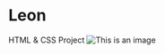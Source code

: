# Leon
HTML &amp; CSS Project
![This is an image](https://myoctocat.com/assets/images/base-octocat.svg)
